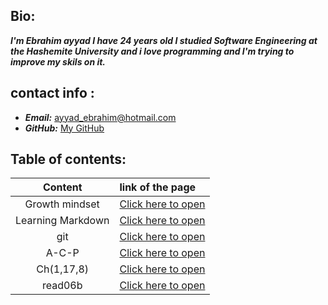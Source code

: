 

## Bio:
***I'm Ebrahim ayyad I have 24 years old I studied Software Engineering at the Hashemite University and i love programming and I'm trying to improve my skils on it.***

## contact info :
- ***Email:*** [ayyad_ebrahim@hotmail.com](mailto:ayyad_ebrahim@hotmail.com)
- ***GitHub:*** [My GitHub](https://github.com/ebrahimayyad11)

## Table of contents:


|Content|link of the page|
|:-----:|:---------------|
|Growth mindset|[Click here to open](Growth_Mindset)|
|Learning Markdown|[Click here to open](Learning_Markdown)|
|git|[Click here to open](Git)|
|A-C-P|[Click here to open](A-C-P)
|Ch(1,17,8)|[Click here to open](ch1,17,8)
|read06b|[Click here to open](read06b)



